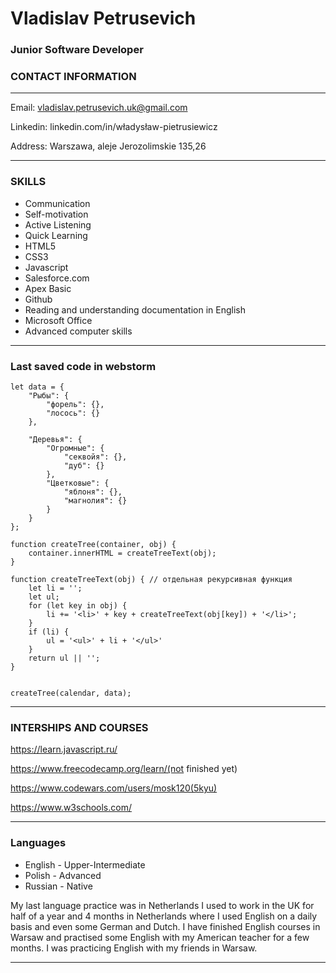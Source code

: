 # Vladislav Petrusevich
### Junior Software Developer

### CONTACT INFORMATION
---


Email: vladislav.petrusevich.uk@gmail.com

Linkedin:
linkedin.com/in/władysław-pietrusiewicz

Address: Warszawa, aleje Jerozolimskie 135,26

---

### SKILLS
- Communication
- Self-motivation
- Active Listening
- Quick Learning
- HTML5
- CSS3
- Javascript
- Salesforce.com
- Apex Basic
- Github
- Reading and understanding
documentation in English
- Microsoft Office
- Advanced computer skills

---
### Last saved code in webstorm
```
let data = {
    "Рыбы": {
        "форель": {},
        "лосось": {}
    },

    "Деревья": {
        "Огромные": {
            "секвойя": {},
            "дуб": {}
        },
        "Цветковые": {
            "яблоня": {},
            "магнолия": {}
        }
    }
};

function createTree(container, obj) {
    container.innerHTML = createTreeText(obj);
}

function createTreeText(obj) { // отдельная рекурсивная функция
    let li = '';
    let ul;
    for (let key in obj) {
        li += '<li>' + key + createTreeText(obj[key]) + '</li>';
    }
    if (li) {
        ul = '<ul>' + li + '</ul>'
    }
    return ul || '';
}


createTree(calendar, data);
```

---

### INTERSHIPS AND COURSES
https://learn.javascript.ru/

https://www.freecodecamp.org/learn/(not finished yet)

https://www.codewars.com/users/mosk120(5kyu)

https://www.w3schools.com/

---
### Languages
- English - Upper-Intermediate
- Polish - Advanced
- Russian - Native

My last language practice was in Netherlands
I used to work in the UK for half of a year and 4 months in Netherlands where I used English on a daily basis and even some German and Dutch.
I have finished  English courses in Warsaw and practised some English with my American teacher for a few months. I was practicing English with my friends in Warsaw.

---





